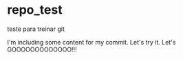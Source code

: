 # repo_test
teste para treinar git 

I'm including some content for my commit. Let's try it. Let's GOOOOOOOOOOOOO!!!